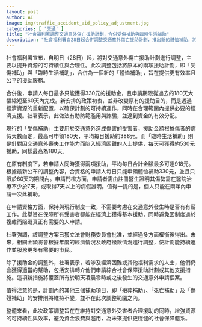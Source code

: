 ```yaml
---
layout: post
author: AI
image: img/traffic_accident_aid_policy_adjustment.jpg
categories: [ '交通' ]
title: "社會福利署調整交通意外傷亡援助計劃，合併受傷補助與臨時生活補助"
description: "社會福利署自28日起合併調整交通意外傷亡援助計劃，推出新的體恤補助，將每日援助上限定為330元，申請期限縮短至60天以提升資源可持續性與合理性，並維持其他補助項目不變。"
---
```

社會福利署宣布，自明日（28日）起，將對交通意外傷亡援助計劃進行調整，主要以提升資源的可持續性與合理性。此次調整包括將原本的兩項援助計劃，即「受傷補助」與「臨時生活補助」，合併為一個新的「體恤補助」，旨在提供更有效率且公平的援助服務。

合併後，申請人每日最多只能獲得330元的援助金，且申請期限從過去的180天大幅縮短至60天內完成。新安排的政策初衷，並非改變原有的援助目的，而是透過經濟資源的重新配置，以確保計劃的可持續運作，同時在合理範圍內提供必要的經濟支援。社署表示，此做法有助防範濫用與詐騙，並達到資金的有效分配。

現行的「受傷補助」主要用於交通意外造成傷害的受害者，援助金額根據傷者的病假天數而定，最高可申領180天，平均每日援助約388元。而「臨時生活補助」則是針對因交通意外喪失工作能力而陷入經濟困難的人士提供，每天可獲得約530元援助，同樣最高為180天。

在原有制度下，若申請人同時獲得兩項援助，平均每日合計金額最多可達918元。根據最新公布的調整內容，合資格的申請人每日只能申領體恤補助330元，並且只限於60天的期間內。申請門檻方面，申請者需由註冊醫生證明其傷勢需在醫院治療不少於7天，或取得7天以上的病假證明。值得一提的是，個人只能在兩年內申請一次此補助。

在申請資格方面，保持與現行制度一致，不需要考慮在交通意外發生時是否有有薪工作。此舉旨在保障所有受害者都能在經濟上獲得基本援助，同時避免因制度過於複雜而阻礙真正有需要的人申請。

社署強調，該調整方案已獲立法會財務委員會批准，並經過多方面權衡後得出。未來，相關金額將會根據年度的經濟情況及政府撥款情況進行調整，使計劃能持續運作並服務更多有需要的市民。

除了援助金的調整外，社署表示，若涉及經濟困難或其他福利需求的人士，他們仍會獲得適當的幫助，包括安排轉介他們申請綜合社會保障援助計劃或其他支援措施。這項新措施將覆蓋所有於明天凌晨零時或之後發生的交通意外申請個案。

值得注意的是，計劃內的其他三個補助項目，即「殮葬補助」、「死亡補助」及「傷殘補助」的安排則將維持不變，並不在此次調整範圍之內。

整體來看，此次政策調整旨在在維持對交通意外受害者合理援助的同時，增強資源的可持續性與效率，避免資金浪費與濫用，為未來提供更穩健的社會保障體系。